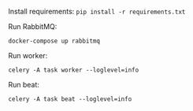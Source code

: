 Install requirements:
`pip install -r requirements.txt`

Run RabbitMQ:

`docker-compose up rabbitmq`

Run worker:

`celery -A task worker --loglevel=info`

Run beat:

`celery -A task beat --loglevel=info`
